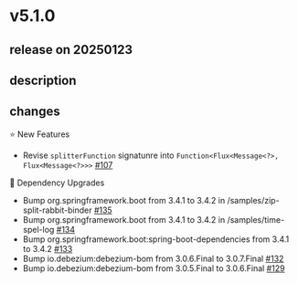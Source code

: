 # v5.1.0

## release on 20250123
## description
## changes
⭐ New Features

* Revise <code>splitterFunction</code> signatunre into <code>Function&lt;Flux&lt;Message&lt;?&gt;, Flux&lt;Message&lt;?&gt;&gt;&gt;</code> <a href="https://github.com/spring-cloud/spring-functions-catalog/issues/107" data-hovercard-type="issue" data-hovercard-url="/spring-cloud/spring-functions-catalog/issues/107/hovercard">#107</a>

🔨 Dependency Upgrades

* Bump org.springframework.boot from 3.4.1 to 3.4.2 in /samples/zip-split-rabbit-binder <a href="https://github.com/spring-cloud/spring-functions-catalog/pull/135" data-hovercard-type="pull_request" data-hovercard-url="/spring-cloud/spring-functions-catalog/pull/135/hovercard">#135</a>
* Bump org.springframework.boot from 3.4.1 to 3.4.2 in /samples/time-spel-log <a href="https://github.com/spring-cloud/spring-functions-catalog/pull/134" data-hovercard-type="pull_request" data-hovercard-url="/spring-cloud/spring-functions-catalog/pull/134/hovercard">#134</a>
* Bump org.springframework.boot:spring-boot-dependencies from 3.4.1 to 3.4.2 <a href="https://github.com/spring-cloud/spring-functions-catalog/pull/133" data-hovercard-type="pull_request" data-hovercard-url="/spring-cloud/spring-functions-catalog/pull/133/hovercard">#133</a>
* Bump io.debezium:debezium-bom from 3.0.6.Final to 3.0.7.Final <a href="https://github.com/spring-cloud/spring-functions-catalog/pull/132" data-hovercard-type="pull_request" data-hovercard-url="/spring-cloud/spring-functions-catalog/pull/132/hovercard">#132</a>
* Bump io.debezium:debezium-bom from 3.0.5.Final to 3.0.6.Final <a href="https://github.com/spring-cloud/spring-functions-catalog/pull/129" data-hovercard-type="pull_request" data-hovercard-url="/spring-cloud/spring-functions-catalog/pull/129/hovercard">#129</a>

